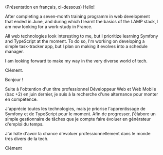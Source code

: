 (Présentation en français, ci-dessous)
Hello!

After completing a seven-month training programm in web development that ended in June, and during which I learnt the basics of the LAMP stack, I am now looking for a work-study in France.

All web technologies look interesting to me, but I prioritize learning Symfony and TypeScript at the moment. To do so, I'm working on developing a simple task-tracker app, but I plan on making it evolves into a schedule manager.  

I am looking forward to make my way in the very diverse world of tech.

Clément.


Bonjour !

Suite à l'obtention d'un titre professionnel Développeur Web et Web Mobile (bac +2) en juin dernier, je suis à la recherche d'une alternance pour monter en compétence.

J'apprécie toutes les technologies, mais je priorise l'apprentissage de Symfony et de TypeScript pour le moment. Afin de progresser, j'élabore un simple gestionnaire de tâches que je compte faire évoluer en générateur d'emploi du temps.

J'ai hâte d'avoir la chance d'évoluer professionnellement dans le monde très divers de la tech.

Clément
